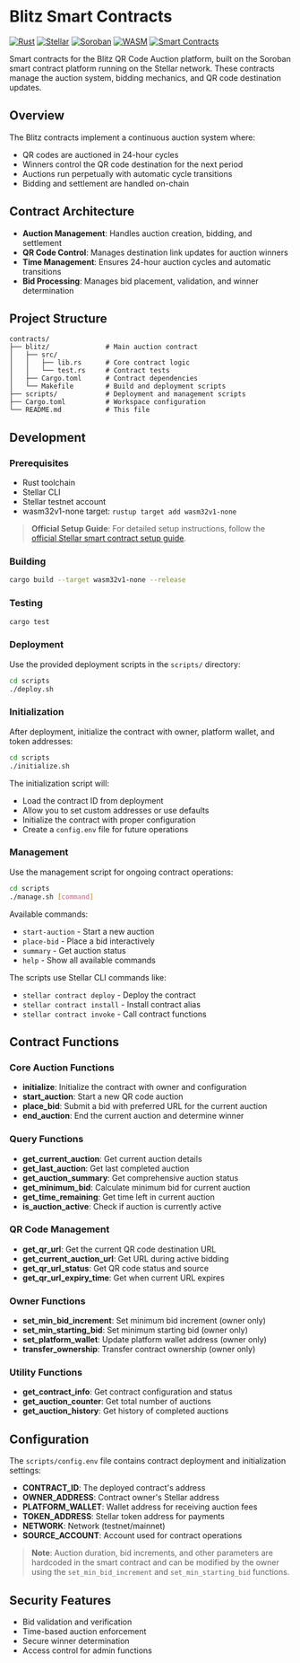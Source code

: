 # Blitz Smart Contracts

[![Rust](https://img.shields.io/badge/Rust-000000?style=flat&logo=rust&logoColor=white)](https://www.rust-lang.org/)
[![Stellar](https://img.shields.io/badge/Stellar-7D00FF?style=flat&logo=stellar&logoColor=white)](https://stellar.org/)
[![Soroban](https://img.shields.io/badge/Soroban-7D00FF?style=flat&logo=stellar&logoColor=white)](https://soroban.stellar.org/)
[![WASM](https://img.shields.io/badge/WASM-654FF0?style=flat&logo=webassembly&logoColor=white)](https://webassembly.org/)
[![Smart Contracts](https://img.shields.io/badge/Smart%20Contracts-000000?style=flat&logo=ethereum&logoColor=white)](https://ethereum.org/)

Smart contracts for the Blitz QR Code Auction platform, built on the Soroban smart contract platform running on the Stellar network. These contracts manage the auction system, bidding mechanics, and QR code destination updates.

## Overview

The Blitz contracts implement a continuous auction system where:
- QR codes are auctioned in 24-hour cycles
- Winners control the QR code destination for the next period
- Auctions run perpetually with automatic cycle transitions
- Bidding and settlement are handled on-chain

## Contract Architecture

- **Auction Management**: Handles auction creation, bidding, and settlement
- **QR Code Control**: Manages destination link updates for auction winners
- **Time Management**: Ensures 24-hour auction cycles and automatic transitions
- **Bid Processing**: Manages bid placement, validation, and winner determination

## Project Structure

```
contracts/
├── blitz/              # Main auction contract
│   ├── src/
│   │   ├── lib.rs      # Core contract logic
│   │   └── test.rs     # Contract tests
│   ├── Cargo.toml      # Contract dependencies
│   └── Makefile        # Build and deployment scripts
├── scripts/            # Deployment and management scripts
├── Cargo.toml          # Workspace configuration
└── README.md           # This file
```

## Development

### Prerequisites

- Rust toolchain
- Stellar CLI
- Stellar testnet account
- wasm32v1-none target: `rustup target add wasm32v1-none`

> **Official Setup Guide**: For detailed setup instructions, follow the [official Stellar smart contract setup guide](https://developers.stellar.org/docs/build/smart-contracts/getting-started/setup).

### Building

```bash
cargo build --target wasm32v1-none --release
```

### Testing

```bash
cargo test
```

### Deployment

Use the provided deployment scripts in the `scripts/` directory:

```bash
cd scripts
./deploy.sh
```

### Initialization

After deployment, initialize the contract with owner, platform wallet, and token addresses:

```bash
cd scripts
./initialize.sh
```

The initialization script will:
- Load the contract ID from deployment
- Allow you to set custom addresses or use defaults
- Initialize the contract with proper configuration
- Create a `config.env` file for future operations

### Management

Use the management script for ongoing contract operations:

```bash
cd scripts
./manage.sh [command]
```

Available commands:
- `start-auction` - Start a new auction
- `place-bid` - Place a bid interactively
- `summary` - Get auction status
- `help` - Show all available commands

The scripts use Stellar CLI commands like:
- `stellar contract deploy` - Deploy the contract
- `stellar contract install` - Install contract alias
- `stellar contract invoke` - Call contract functions

## Contract Functions

### **Core Auction Functions**
- **initialize**: Initialize the contract with owner and configuration
- **start_auction**: Start a new QR code auction
- **place_bid**: Submit a bid with preferred URL for the current auction
- **end_auction**: End the current auction and determine winner

### **Query Functions**
- **get_current_auction**: Get current auction details
- **get_last_auction**: Get last completed auction
- **get_auction_summary**: Get comprehensive auction status
- **get_minimum_bid**: Calculate minimum bid for current auction
- **get_time_remaining**: Get time left in current auction
- **is_auction_active**: Check if auction is currently active

### **QR Code Management**
- **get_qr_url**: Get the current QR code destination URL
- **get_current_auction_url**: Get URL during active bidding
- **get_qr_url_status**: Get QR code status and source
- **get_qr_url_expiry_time**: Get when current URL expires

### **Owner Functions**
- **set_min_bid_increment**: Set minimum bid increment (owner only)
- **set_min_starting_bid**: Set minimum starting bid (owner only)
- **set_platform_wallet**: Update platform wallet address (owner only)
- **transfer_ownership**: Transfer contract ownership (owner only)

### **Utility Functions**
- **get_contract_info**: Get contract configuration and status
- **get_auction_counter**: Get total number of auctions
- **get_auction_history**: Get history of completed auctions

## Configuration

The `scripts/config.env` file contains contract deployment and initialization settings:

- **CONTRACT_ID**: The deployed contract's address
- **OWNER_ADDRESS**: Contract owner's Stellar address
- **PLATFORM_WALLET**: Wallet address for receiving auction fees
- **TOKEN_ADDRESS**: Stellar token address for payments
- **NETWORK**: Network (testnet/mainnet)
- **SOURCE_ACCOUNT**: Account used for contract operations

> **Note**: Auction duration, bid increments, and other parameters are hardcoded in the smart contract and can be modified by the owner using the `set_min_bid_increment` and `set_min_starting_bid` functions.

## Security Features

- Bid validation and verification
- Time-based auction enforcement
- Secure winner determination
- Access control for admin functions